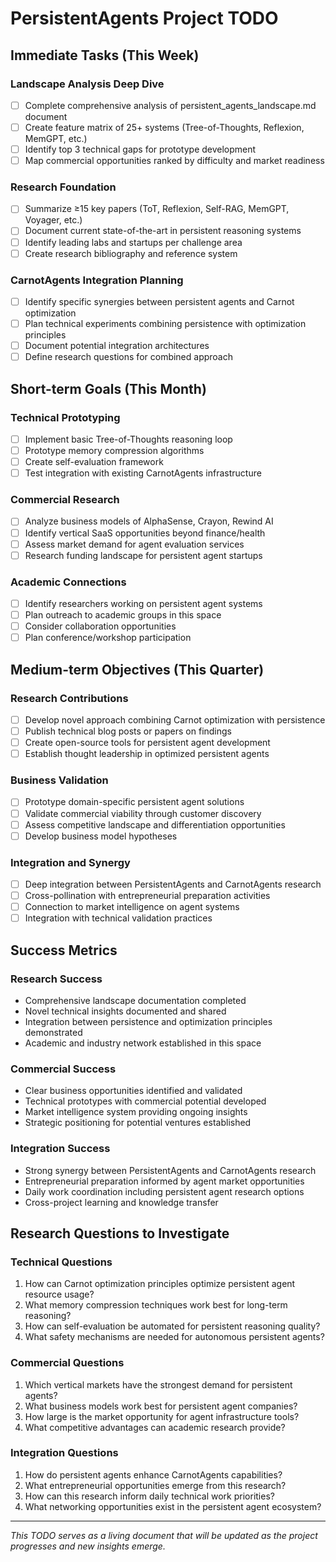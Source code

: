 # PersistentAgents Project TODO

## Immediate Tasks (This Week)

### Landscape Analysis Deep Dive
- [ ] Complete comprehensive analysis of persistent_agents_landscape.md document
- [ ] Create feature matrix of 25+ systems (Tree-of-Thoughts, Reflexion, MemGPT, etc.)
- [ ] Identify top 3 technical gaps for prototype development
- [ ] Map commercial opportunities ranked by difficulty and market readiness

### Research Foundation
- [ ] Summarize ≥15 key papers (ToT, Reflexion, Self-RAG, MemGPT, Voyager, etc.)
- [ ] Document current state-of-the-art in persistent reasoning systems
- [ ] Identify leading labs and startups per challenge area
- [ ] Create research bibliography and reference system

### CarnotAgents Integration Planning
- [ ] Identify specific synergies between persistent agents and Carnot optimization
- [ ] Plan technical experiments combining persistence with optimization principles
- [ ] Document potential integration architectures
- [ ] Define research questions for combined approach

## Short-term Goals (This Month)

### Technical Prototyping
- [ ] Implement basic Tree-of-Thoughts reasoning loop
- [ ] Prototype memory compression algorithms
- [ ] Create self-evaluation framework
- [ ] Test integration with existing CarnotAgents infrastructure

### Commercial Research
- [ ] Analyze business models of AlphaSense, Crayon, Rewind AI
- [ ] Identify vertical SaaS opportunities beyond finance/health
- [ ] Assess market demand for agent evaluation services
- [ ] Research funding landscape for persistent agent startups

### Academic Connections
- [ ] Identify researchers working on persistent agent systems
- [ ] Plan outreach to academic groups in this space
- [ ] Consider collaboration opportunities
- [ ] Plan conference/workshop participation

## Medium-term Objectives (This Quarter)

### Research Contributions
- [ ] Develop novel approach combining Carnot optimization with persistence
- [ ] Publish technical blog posts or papers on findings
- [ ] Create open-source tools for persistent agent development
- [ ] Establish thought leadership in optimized persistent agents

### Business Validation
- [ ] Prototype domain-specific persistent agent solutions
- [ ] Validate commercial viability through customer discovery
- [ ] Assess competitive landscape and differentiation opportunities
- [ ] Develop business model hypotheses

### Integration and Synergy
- [ ] Deep integration between PersistentAgents and CarnotAgents research
- [ ] Cross-pollination with entrepreneurial preparation activities
- [ ] Connection to market intelligence on agent systems
- [ ] Integration with technical validation practices

## Success Metrics

### Research Success
- Comprehensive landscape documentation completed
- Novel technical insights documented and shared
- Integration between persistence and optimization principles demonstrated
- Academic and industry network established in this space

### Commercial Success  
- Clear business opportunities identified and validated
- Technical prototypes with commercial potential developed
- Market intelligence system providing ongoing insights
- Strategic positioning for potential ventures established

### Integration Success
- Strong synergy between PersistentAgents and CarnotAgents research
- Entrepreneurial preparation informed by agent market opportunities
- Daily work coordination including persistent agent research options
- Cross-project learning and knowledge transfer

## Research Questions to Investigate

### Technical Questions
1. How can Carnot optimization principles optimize persistent agent resource usage?
2. What memory compression techniques work best for long-term reasoning?
3. How can self-evaluation be automated for persistent reasoning quality?
4. What safety mechanisms are needed for autonomous persistent agents?

### Commercial Questions
1. Which vertical markets have the strongest demand for persistent agents?
2. What business models work best for persistent agent companies?
3. How large is the market opportunity for agent infrastructure tools?
4. What competitive advantages can academic research provide?

### Integration Questions
1. How do persistent agents enhance CarnotAgents capabilities?
2. What entrepreneurial opportunities emerge from this research?
3. How can this research inform daily technical work priorities?
4. What networking opportunities exist in the persistent agent ecosystem?

---

*This TODO serves as a living document that will be updated as the project progresses and new insights emerge.*
